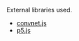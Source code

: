 External libraries used.

 - [convnet.js](http://cs.stanford.edu/people/karpathy/convnetjs/)
 - [p5.js](http://p5js.org)



